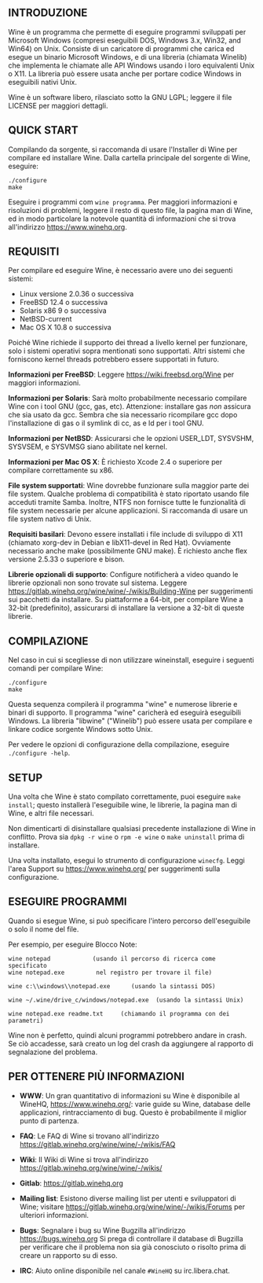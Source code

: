 ## INTRODUZIONE

Wine è un programma che permette di eseguire programmi sviluppati per
Microsoft Windows (compresi eseguibili DOS, Windows 3.x, Win32, and
Win64) on Unix. Consiste di un caricatore di programmi che carica ed
esegue un binario Microsoft Windows, e di una libreria (chiamata Winelib)
che implementa le chiamate alle API Windows usando i loro equivalenti
Unix o X11. La libreria può essere usata anche per portare codice Windows
in eseguibili nativi Unix.

Wine è un software libero, rilasciato sotto la GNU LGPL; leggere il file
LICENSE per maggiori dettagli.


## QUICK START

Compilando da sorgente, si raccomanda di usare l'Installer di Wine per
compilare ed installare Wine. Dalla cartella principale del sorgente di
Wine, eseguire:

```
./configure
make
```

Eseguire i programmi com `wine programma`. Per maggiori informazioni e
risoluzioni di problemi, leggere il resto di questo file, la pagina man
di Wine, ed in modo particolare la notevole quantità di informazioni che
si trova all'indirizzo https://www.winehq.org.


## REQUISITI

Per compilare ed eseguire Wine, è necessario avere uno dei seguenti sistemi:

- Linux versione 2.0.36 o successiva
- FreeBSD 12.4 o successiva
- Solaris x86 9 o successiva
- NetBSD-current
- Mac OS X 10.8 o successiva

Poiché Wine richiede il supporto dei thread a livello kernel per funzionare,
solo i sistemi operativi sopra mentionati sono supportati. Altri sistemi
che forniscono kernel threads potrebbero essere supportati in futuro.

**Informazioni per FreeBSD**:
  Leggere https://wiki.freebsd.org/Wine per maggiori informazioni.

**Informazioni per Solaris**:
  Sarà molto probabilmente necessario compilare Wine con i tool GNU
  (gcc, gas, etc). Attenzione: installare gas *non* assicura che
  sia usato da gcc. Sembra che sia necessario ricompilare gcc dopo
  l'installazione di gas o il symlink di cc, as e ld per i tool GNU.

**Informazioni per NetBSD**:
  Assicurarsi che le opzioni USER_LDT, SYSVSHM, SYSVSEM, e SYSVMSG siano
  abilitate nel kernel.

**Informazioni per Mac OS X**:
  È richiesto Xcode 2.4 o superiore per compilare correttamente su x86.

**File system supportati**:
  Wine dovrebbe funzionare sulla maggior parte dei file system. Qualche
  problema di compatibilità è stato riportato usando file acceduti
  tramite Samba. Inoltre, NTFS non fornisce tutte le funzionalità di
  file system necessarie per alcune applicazioni. Si raccomanda di usare
  un file system nativo di Unix.

**Requisiti basilari**:
  Devono essere installati i file include di sviluppo di X11
  (chiamato xorg-dev in Debian e libX11-devel in Red Hat).
  Ovviamente necessario anche make (possibilmente GNU make).
  È richiesto anche flex versione 2.5.33 o superiore e bison.

**Librerie opzionali di supporto**:
  Configure notificherà a video quando le librerie opzionali non sono
  trovate sul sistema. Leggere https://gitlab.winehq.org/wine/wine/-/wikis/Building-Wine
  per suggerimenti sui pacchetti da installare.
  Su piattaforme a 64-bit, per compilare Wine a 32-bit (predefinito),
  assicurarsi di installare la versione a 32-bit di queste librerie.


## COMPILAZIONE

Nel caso in cui si scegliesse di non utilizzare wineinstall, eseguire
i seguenti comandi per compilare Wine:

```
./configure
make
```

Questa sequenza compilerà il programma "wine" e numerose librerie e
binari di supporto.
Il programma "wine" caricherà ed eseguirà eseguibili Windows.
La libreria "libwine" ("Winelib") può essere usata per compilare e
linkare codice sorgente Windows sotto Unix.

Per vedere le opzioni di configurazione della compilazione, eseguire
`./configure -help`.

## SETUP

Una volta che Wine è stato compilato correttamente, puoi eseguire
`make install`; questo installerà l'eseguibile wine, le librerie, la
pagina man di Wine, e altri file necessari.

Non dimenticarti di disinstallare qualsiasi precedente installazione
di Wine in conflitto. Prova sia `dpkg -r wine` o `rpm -e wine` o
`make uninstall` prima di installare.

Una volta installato, esegui lo strumento di configurazione `winecfg`.
Leggi l'area Support su https://www.winehq.org/ per suggerimenti sulla
configurazione.


## ESEGUIRE PROGRAMMI

Quando si esegue Wine, si può specificare l'intero percorso
dell'eseguibile o solo il nome del file.

Per esempio, per eseguire Blocco Note:

```
wine notepad            (usando il percorso di ricerca come specificato
wine notepad.exe         nel registro per trovare il file)

wine c:\\windows\\notepad.exe      (usando la sintassi DOS)

wine ~/.wine/drive_c/windows/notepad.exe  (usando la sintassi Unix)

wine notepad.exe readme.txt     (chiamando il programma con dei parametri)
```

Wine non è perfetto, quindi alcuni programmi potrebbero andare in crash.
Se ciò accadesse, sarà creato un log del crash da aggiungere al rapporto
di segnalazione del problema.


## PER OTTENERE PIÙ INFORMAZIONI

- **WWW**: Un gran quantitativo di informazioni su Wine è disponibile al
	WineHQ, https://www.winehq.org/: varie guide su Wine, database
	delle applicazioni, rintracciamento di bug. Questo è probabilmente
	il miglior punto di partenza.

- **FAQ**: Le FAQ di Wine si trovano all'indirizzo https://gitlab.winehq.org/wine/wine/-/wikis/FAQ

- **Wiki**: Il Wiki di Wine si trova all'indirizzo https://gitlab.winehq.org/wine/wine/-/wikis/

- **Gitlab**: https://gitlab.winehq.org

- **Mailing list**:
	Esistono diverse mailing list per utenti e sviluppatori di Wine;
	visitare https://gitlab.winehq.org/wine/wine/-/wikis/Forums per
	ulteriori informazioni.

- **Bugs**: Segnalare i bug su Wine Bugzilla all'indirizzo https://bugs.winehq.org
	Si prega di controllare il database di Bugzilla per verificare che
	il problema non sia già conosciuto o risolto prima di creare un
	rapporto su di esso.

- **IRC**: Aiuto online disponibile nel canale `#WineHQ` su irc.libera.chat.
